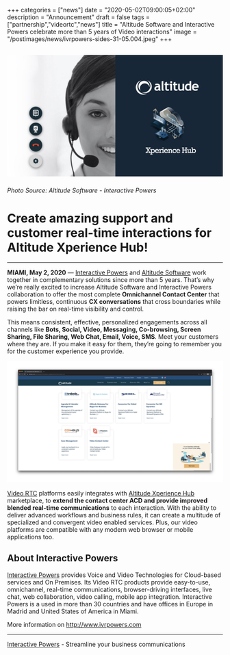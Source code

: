 +++
categories = ["news"]
date = "2020-05-02T09:00:05+02:00"
description = "Announcement"
draft = false
tags = ["partnership","videortc","news"]
title = "Altitude Software and Interactive Powers celebrate more than 5 years of Video interactions"
image = "/postimages/news/ivrpowers-sides-31-05.004.jpeg"
+++

![Altitude-IntPowers](/postimages/news/ivrpowers-sides-31-05.004.jpeg)
------------
###### Photo Source: Altitude Software - Interactive Powers

# Create amazing support and customer real-time interactions for Altitude Xperience Hub!
---

**MIAMI, May 2, 2020** — [Interactive Powers](https://www.ivrpowers.com) and [Altitude Software](https://www.altitude.com) work together in complementary solutions since more than 5 years. That’s why we’re really excited to increase Altitude Software and Interactive Powers collaboration to offer the most complete **Omnichannel Contact Center** that powers limitless, continuous **CX conversations** that cross boundaries while raising the bar on real-time visibility and control.

This means consistent, effective, personalized engagements across all channels like **Bots, Social, Video, Messaging, Co-browsing, Screen Sharing, File Sharing, Web Chat, Email, Voice, SMS**. Meet your customers where they are. If you make it easy for them, they’re going to remember you for the customer experience you provide.

![Altitude-IntPowers](/postimages/news/ivrpowers-sides-31-05.012.jpeg)

[Video RTC](https://www.ivrpowers.com/videortc) platforms easily integrates with [Altitude Xperience Hub](https://www.altitude.com/marketplace/marketplace_category/omnichannel-and-crm/) marketplace, to **extend the contact center ACD and provide improved blended real-time communications** to each interaction. With the ability to deliver advanced workflows and business rules, it can create a multitude of specialized and convergent video enabled services. Plus, our video platforms are compatible with any modern web browser or mobile applications too. 

##	About Interactive Powers

[Interactive Powers](https://www.ivrpowers.com) provides Voice and Video Technologies for Cloud-based services and On Premises. Its Video RTC products provide easy-to-use, omnichannel, real-time communications, browser-driving interfaces, live chat, web collaboration, video calling, mobile app integration. Interactive Powers is a used in more than 30 countries and have offices in Europe in Madrid and United States of America in Miami.

More information on http://www.ivrpowers.com

---
[Interactive Powers](http://www.ivrpowers.com/ ) - Streamline your business communications


